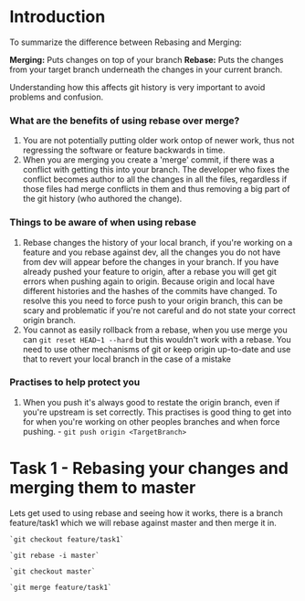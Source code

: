 
# Introduction

To summarize the difference between Rebasing and Merging:

**Merging:** Puts changes on top of your branch
**Rebase:** Puts the changes from your target branch underneath the changes in your current branch.

Understanding how this affects git history is very important to avoid problems and confusion.

### What are the benefits of using rebase over merge?

 1. You are not potentially putting older work ontop of newer work, thus not regressing the software or feature backwards in time.
 2. When you are merging you create a 'merge' commit, if there was a conflict with getting this into your branch. The developer who fixes the conflict becomes author to all the changes in all the files, regardless if those files had merge conflicts in them and thus removing a big part of the git history (who authored the change).

### Things to be aware of when using rebase

 1. Rebase changes the history of your local branch, if you're working on a feature and you rebase against dev, all the changes you do not have from dev will appear before the changes in your branch. If you have already pushed your feature to origin, after a rebase you will get git errors when pushing again to origin. Because origin and local have different histories and the hashes of the commits have changed. To resolve this you need to force push to your origin branch, this can be scary and problematic if you're not careful and do not state your correct origin branch.
 2. You cannot as easily rollback from a rebase, when you use merge you can `git reset HEAD~1 --hard` but this wouldn't work with a rebase. You need to use other mechanisms of git or keep origin up-to-date and use that to revert your local branch in the case of a mistake

### Practises to help protect you

1. When you push it's always good to restate the origin branch, even if you're upstream is set correctly. This practises is good thing to get into for when you're working on other peoples branches and when force pushing. - `git push origin <TargetBranch>`

# Task 1 - Rebasing your changes and merging them to master

Lets get used to using rebase and seeing how it works, there is a branch feature/task1 which we will rebase against master and then merge it in.

    `git checkout feature/task1`

    `git rebase -i master`

    `git checkout master`

    `git merge feature/task1`
